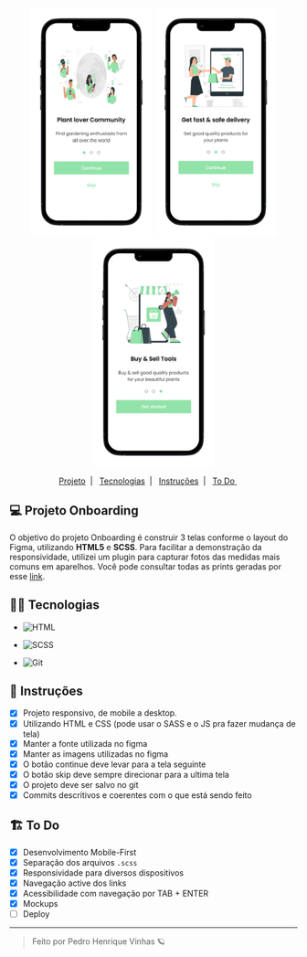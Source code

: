 <div align='center'>
    <img height='400px' src="./.github/Mockup-1.png">
    <img height='400px' src="./.github/Mockup-2.png">
    <img height='400px' src="./.github/Mockup-3.png">
</div>

<p align="center">
  <a href="#-Projeto-Onboarding"> Projeto</a>&nbsp;&nbsp;|&nbsp;&nbsp;
  <a href="#-Tecnologias">  Tecnologias</a>&nbsp;&nbsp;|&nbsp;&nbsp;
  <a href="#-Instruções">  Instruções</a>&nbsp;&nbsp;|&nbsp;&nbsp;
  <a href="#-To-Do">  To Do </a>&nbsp;&nbsp;&nbsp;&nbsp;&nbsp;
</p>

## 💻 Projeto Onboarding
O objetivo do projeto Onboarding é construir 3 telas conforme o layout do Figma, utilizando **HTML5** e **SCSS**. Para facilitar a demonstração da responsividade, utilizei um plugin para capturar fotos das medidas mais comuns em aparelhos. Você pode consultar todas as prints geradas por esse [link](./.github).

## 👩‍💻 Tecnologias
- ![HTML](https://img.shields.io/badge/HTML5-E34F26?style=for-the-badge&logo=html5&logoColor=white)

- ![SCSS](https://img.shields.io/badge/Sass-CC6699?style=for-the-badge&logo=sass&logoColor=white)

- ![Git](https://img.shields.io/badge/GIT-E44C30?style=for-the-badge&logo=git&logoColor=white)

## 🧾 Instruções 

- [X] Projeto responsivo, de mobile a desktop.
- [X] Utilizando HTML e CSS (pode usar o SASS e o JS pra fazer mudança de tela)
- [X] Manter a fonte utilizada no figma
- [X] Manter as imagens utilizadas no figma
- [X] O botão continue deve levar para a tela seguinte
- [X] O botão skip deve sempre direcionar para a ultima tela
- [X] O projeto deve ser salvo no git
- [X] Commits descritivos e coerentes com o que está sendo feito

## 🏗 To Do
- [X] Desenvolvimento Mobile-First
- [X] Separação dos arquivos `.scss`
- [X] Responsividade para diversos dispositivos
- [X] Navegação active dos links
- [X] Acessibilidade com navegação por TAB + ENTER
- [X] Mockups
- [ ] Deploy

---

<blockquote> Feito por Pedro Henrique Vinhas 🪐 </blockquote>
